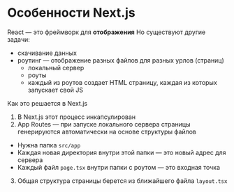 # Особенности Next.js

React — это фреймворк для __отображения__
Но существуют другие задачи:
  - скачивание данных
  - роутинг — отображение разных файлов для разных урлов (страниц)
    - локальный сервер
    - роуты
    - каждый из роутов создает HTML страницу, каждая из которых запускает свой JS

Как это решается в Next.js
1. В Next.js этот процесс инкапсулирован
2. App Routes — при запуске локального сервера страницы генерируются автоматически на основе структуры файлов
  - Нужна папка `src/app`
  - Каждая новая директория внутри этой папки — это новый адрес для сервера
  - Каждый файл `page.tsx` внутри папки с роутом — это входная точка
3. Общая структура страницы берется из ближайшего файла `layout.tsx`
